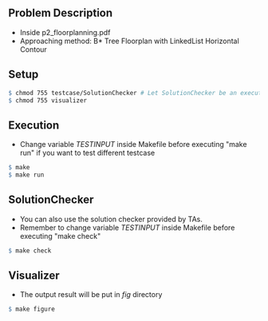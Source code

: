## Problem Description
* Inside p2_floorplanning.pdf
* Approaching method: B* Tree Floorplan with LinkedList Horizontal Contour

## Setup
```makefile
$ chmod 755 testcase/SolutionChecker # Let SolutionChecker be an executable binary
$ chmod 755 visualizer
```

## Execution
* Change variable *TESTINPUT* inside Makefile before executing "make run" if you want to test different testcase

```makefile
$ make
$ make run
```

## SolutionChecker
* You can also use the solution checker provided by TAs.
* Remember to change variable *TESTINPUT* inside Makefile before executing "make check"

```makefile
$ make check
```

## Visualizer
* The output result will be put in *fig* directory

```makefile
$ make figure
```